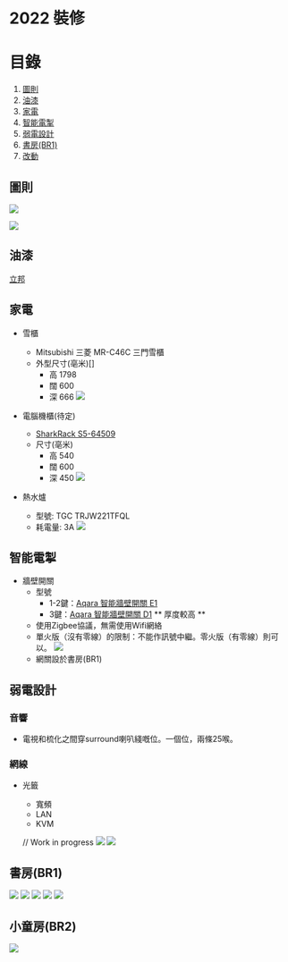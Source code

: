 # 2022 裝修

# 目錄

1. [圖則](#building_plans)
1. [油漆](#paint)
1. [家電](#appliances)
1. [智能電掣](#smartswitch)
1. [弱電設計](#datacabling)
1. [書房(BR1)](#br1)
1. [改動](#variation)



## 圖則<a name="building_plans"></a>
![](./images/RA_medium_size.png)

![](./images/structural_plan.png)


## 油漆<a name="paint"></a>
[立邦](https://www.nipponpaint.com.hk/inspiration.php?tab=interior_link)

## 家電<a name="appliances"></a>

- 雪櫃
    - Mitsubishi 三菱 MR-C46C 三門雪櫃
    - 外型尺寸(亳米)[]
        - 高	  1798
        - 闊	  600
        - 深	  666
    ![](./images/fridge.jpeg)

- 電腦機櫃(待定)
    - [SharkRack S5-64509](https://detail.tmall.com/item.htm?id=644104705620&ali_trackid=2:mm_1544500114_2165950113_111725950422:1646579126_157_696542815&union_lens=lensId:TAPI@1646579060@21334aca_085e_17f5fc28eb5_5cf6@01;recoveryid:1646579126_157_696542815&spm=a21wu.12321156-tw.rate-area.1&ak=33360074&bxsign=tbkbSJm/bywxgEupFv%20/81GIQ2Ph2ms0yDSk9MIj6zOOhry3Re64/tIkI7PHeqA0gZyu9rcASPYjyead4jHHsqItzTao%20z0hg8AykLLHNyCzHU=&skuId=4808815786406)
    - 尺寸(亳米)
        - 高	  540
        - 闊	  600
        - 深	  450
    ![](./images/server_rack.jpeg)

- 熱水爐
  - 型號: TGC TRJW221TFQL
  - 耗電量: 3A
  ![](./images/TGC-Heater-Current.png)

## 智能電掣<a name="smartswitch"></a>

- 牆壁開關
  - 型號
    - 1-2鍵：[Aqara 智能牆壁開關 E1](https://www.aqara.com/cn/productDetail/smart-wall-switch-e1)
    - 3鍵：[Aqara 智能牆壁開關 D1](https://www.aqara.com/cn/productDetail/d12) ** 厚度較高 **
  - 使用Zigbee協議，無需使用Wifi網絡
  - 單火版（沒有零線）的限制：不能作訊號中繼。零火版（有零線）則可以。
  ![](./images/zigbee-01.png)
  - 網關設於書房(BR1)

## 弱電設計<a name="datacabling"></a>

### 音響

- 電視和梳化之間穿surround喇叭綫嘅位。一個位，兩條25喉。

### 網線

- 光籤
  - 寬頻
  - LAN
  - KVM



  // Work in progress
  ![](./images/Connectivity-3.0.png)
  ![](./images/through-wall-wire.png)

## 書房(BR1)<a name="br1"></a>

![](./images/BR1-DoorSide.jpg)
![](./images/BR1-WindowFull.jpg)
![](./images/BR1-WindowLeft.jpg)
![](./images/BR1-curtain.jpg)
![](./images/BR1-OpenDoor.jpg)

## 小童房(BR2)<a name="br2"></a>
![](./images/BR2-WindowLeft.png)

